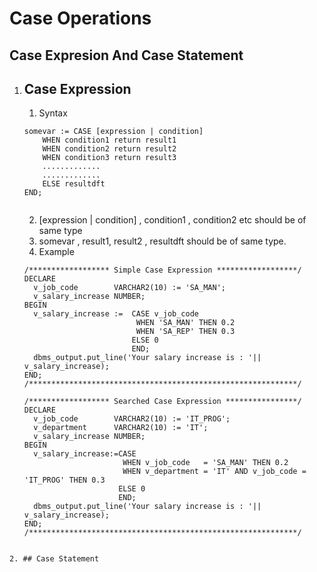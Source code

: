# Case Operations

## Case Expresion And Case Statement


1. ## Case Expression

	1. Syntax 
	```
	somevar := CASE [expression | condition]
		WHEN condition1 return result1
		WHEN condition2 return result2
		WHEN condition3 return result3
		.............
		.............
		ELSE resultdft
	END;	
		
	``` 
	2. [expression | condition] , condition1 , condition2 etc should be of same type
	3. somevar , result1, result2 , resultdft should be of same type.
	4. Example 
	```
	/****************** Simple Case Expression ******************/
	DECLARE
	  v_job_code        VARCHAR2(10) := 'SA_MAN';
	  v_salary_increase NUMBER;
	BEGIN
	  v_salary_increase :=  CASE v_job_code 
							 WHEN 'SA_MAN' THEN 0.2
							 WHEN 'SA_REP' THEN 0.3
							ELSE 0
							END;
	  dbms_output.put_line('Your salary increase is : '|| v_salary_increase);
	END;
	/************************************************************/
	 
	/****************** Searched Case Expression ****************/
	DECLARE
	  v_job_code        VARCHAR2(10) := 'IT_PROG';
	  v_department      VARCHAR2(10) := 'IT';
	  v_salary_increase NUMBER;
	BEGIN
	  v_salary_increase:=CASE
						  WHEN v_job_code   = 'SA_MAN' THEN 0.2
						  WHEN v_department = 'IT' AND v_job_code = 'IT_PROG' THEN 0.3
						 ELSE 0
						 END;
	  dbms_output.put_line('Your salary increase is : '|| v_salary_increase);
	END;
	/************************************************************/
 
```

2. ## Case Statement

